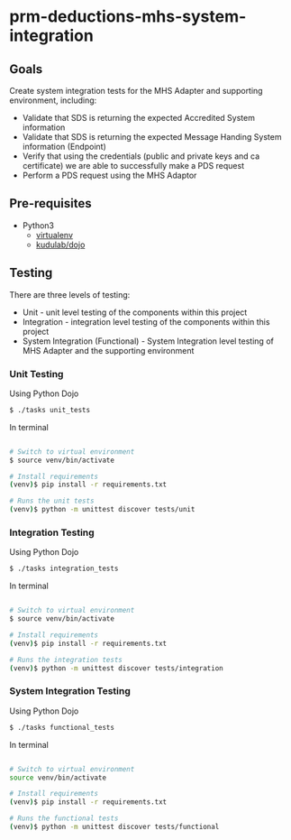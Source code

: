 # prm-deductions-mhs-system-integration

## Goals

Create system integration tests for the MHS Adapter and supporting environment, including:
* Validate that SDS is returning the expected Accredited System information
* Validate that SDS is returning the expected Message Handing System information (Endpoint)
* Verify that using the credentials (public and private keys and ca certificate) we are able to successfully make a PDS request
* Perform a PDS request using the MHS Adaptor

## Pre-requisites

* Python3
    * [virtualenv](https://docs.python.org/3/library/venv.html)
    * [kudulab/dojo](https://github.com/kudulab/dojo)

## Testing

There are three levels of testing: 
* Unit - unit level testing of the components within this project
* Integration - integration level testing of the components within this project
* System Integration (Functional) - System Integration level testing of MHS Adapter and the supporting environment

### Unit Testing

Using Python Dojo

```bash
$ ./tasks unit_tests
``` 

In terminal 

```bash

# Switch to virtual environment
$ source venv/bin/activate

# Install requirements 
(venv)$ pip install -r requirements.txt

# Runs the unit tests
(venv)$ python -m unittest discover tests/unit
```

### Integration Testing

Using Python Dojo

```bash
$ ./tasks integration_tests
``` 

In terminal 

```bash

# Switch to virtual environment
$ source venv/bin/activate

# Install requirements 
(venv)$ pip install -r requirements.txt

# Runs the integration tests
(venv)$ python -m unittest discover tests/integration
```

### System Integration Testing

Using Python Dojo

```bash
$ ./tasks functional_tests
``` 

In terminal 

```bash

# Switch to virtual environment
source venv/bin/activate

# Install requirements 
(venv)$ pip install -r requirements.txt

# Runs the functional tests
(venv)$ python -m unittest discover tests/functional
```
